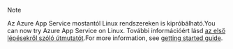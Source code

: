 > [!NOTE]
> <span data-ttu-id="a857e-101">Az Azure App Service mostantól Linux rendszereken is kipróbálható.</span><span class="sxs-lookup"><span data-stu-id="a857e-101">You can now try Azure App Service on Linux.</span></span> <span data-ttu-id="a857e-102">További információért lásd [az első lépésekről szóló útmutatót](../articles/app-service/app-service-linux-readme.md).</span><span class="sxs-lookup"><span data-stu-id="a857e-102">For more information, see [getting started guide](../articles/app-service/app-service-linux-readme.md).</span></span>
> 
> 

